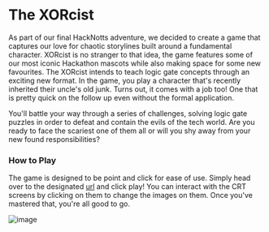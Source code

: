 # The XORcist
As part of our final HackNotts adventure, we decided to create a game that captures our love for chaotic storylines built around a fundamental character. XORcist is no stranger to that idea, the game features some of our most iconic Hackathon mascots while also making space for some new favourites. The XORcist intends to teach logic gate concepts through an exciting new format. In the game, you play a character that's recently inherited their uncle's old junk. Turns out, it comes with a job too! One that is pretty quick on the follow up even without the formal application.

You'll battle your way through a series of challenges, solving logic gate puzzles in order to defeat and contain the evils of the tech world. Are you ready to face the scariest one of them all or will you shy away from your new found responsibilities?

### How to Play
The game is designed to be point and click for ease of use. Simply head over to the designated [url](https://hannah-ashna.itch.io/xorcist) and click play! You can interact with the CRT screens by clicking on them to change the images on them. Once you've mastered that, you're all good to go. 

![image](https://user-images.githubusercontent.com/56484022/218300484-d4d306ec-4e9b-4272-b504-5aad2e7bc41e.png)
